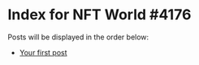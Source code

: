 # Index for NFT World #4176
Posts will be displayed in the order below:

- [Your first post](./001-first.md)

